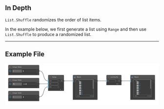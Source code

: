 ## In Depth
`List.Shuffle` randomizes the order of list items.

In the example below, we first generate a list using `Range` and then use `List.Shuffle` to produce a randomized list.
___
## Example File

![List.Shuffle](./DSCore.List.Shuffle(list)_img.jpg)